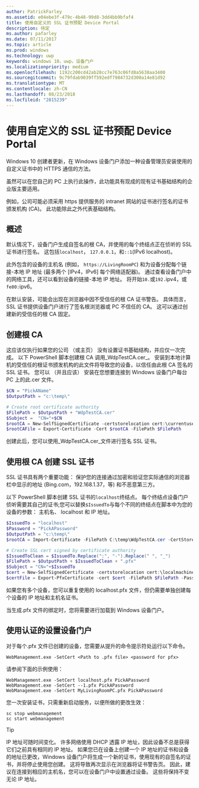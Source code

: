 ```yaml
---
author: PatrickFarley
ms.assetid: e04ebe3f-479c-4b48-99d8-3dd4bb9bfaf4
title: 使用自定义的 SSL 证书预配 Device Portal
description: 待定
ms.author: pafarley
ms.date: 07/11/2017
ms.topic: article
ms.prod: windows
ms.technology: uwp
keywords: windows 10，uwp，设备门户
ms.localizationpriority: medium
ms.openlocfilehash: 1192c200cd42ab28cc7e763c06fd8a5638aa3400
ms.sourcegitcommit: 9c79fdab9039ff592edf7984732d300a14e81d92
ms.translationtype: MT
ms.contentlocale: zh-CN
ms.lasthandoff: 08/23/2018
ms.locfileid: "2815239"
---
```

# <a name="provision-device-portal-with-a-custom-ssl-certificate"></a>使用自定义的 SSL 证书预配 Device Portal
Windows 10 创建者更新，在 Windows 设备门户添加一种设备管理员安装使用的自定义证书中的 HTTPS 通信的方法。 

虽然可以在您自己的 PC 上执行此操作，此功能具有现成的现有证书基础结构的企业版主要适用。  

例如，公司可能必须采用 https 提供服务的 intranet 网站的证书进行签名的证书颁发机构 (CA)。 此功能除此之外代表基础结构。 

## <a name="overview"></a>概述
默认情况下，设备门户生成自签名的根 CA，并使用的每个终结点正在侦听的 SSL 证书进行签名。 这包括`localhost`， `127.0.0.1`，和`::1`(IPv6 localhost)。

此外包含的设备的主机名 (例如， `https://LivingRoomPC`) 和为设备分配每个链接-本地 IP 地址 (最多两个 [IPv4，IPv6] 每个网络适配器)。 通过查看设备门户中的网络工具，还可以看到设备的链接-本地 IP 地址。 将开始`10.`或`192.`ipv4，或`fe80:`ipv6。 

在默认安装，可能会出现在浏览器中因不受信任的根 CA 证书警告。 具体而言，SSL 证书提供设备门户进行了签名根浏览器或 PC 不信任的 CA。 这可以通过创建新的受信任的根 CA 固定。

## <a name="create-a-root-ca"></a>创建根 CA

这应该仅执行如果您的公司 （或主页） 没有设置证书基础结构，并应仅一次完成。 以下 PowerShell 脚本创建根 CA 调用_WdpTestCA.cer_。 安装到本地计算机的受信任的根证书颁发机构的此文件将导致您的设备，以信任由此根 CA 签名的 SSL 证书。 您可以 （并且应该） 安装在您想要连接到 Windows 设备门户每台 PC 上的此.cer 文件。  

```PowerShell
$CN = "PickAName"
$OutputPath = "c:\temp\"

# Create root certificate authority
$FilePath = $OutputPath + "WdpTestCA.cer"
$Subject =  "CN="+$CN
$rootCA = New-SelfSignedCertificate -certstorelocation cert:\currentuser\my -Subject $Subject -HashAlgorithm "SHA512" -KeyUsage CertSign,CRLSign
$rootCAFile = Export-Certificate -Cert $rootCA -FilePath $FilePath
```

创建此后，您可以使用_WdpTestCA.cer_文件进行签名 SSL 证书。 

## <a name="create-an-ssl-certificate-with-the-root-ca"></a>使用根 CA 创建 SSL 证书

SSL 证书具有两个重要功能： 保护您的连接通过加密和验证您实际通信的浏览器栏中显示的地址 (Bing.com，192.168.1.37，等) 和不恶意第三方。

以下 PowerShell 脚本创建 SSL 证书的`localhost`终结点。 每个终结点设备门户侦听需要其自己的证书;您可以替换`$IssuedTo`与每个不同的终结点在脚本中为您的设备的参数： 主机名、 localhost 和 IP 地址。

```PowerShell
$IssuedTo = "localhost"
$Password = "PickAPassword"
$OutputPath = "c:\temp\"
$rootCA = Import-Certificate -FilePath C:\temp\WdpTestCA.cer -CertStoreLocation Cert:\CurrentUser\My\

# Create SSL cert signed by certificate authority
$IssuedToClean = $IssuedTo.Replace(":", "-").Replace(" ", "_")
$FilePath = $OutputPath + $IssuedToClean + ".pfx"
$Subject = "CN="+$IssuedTo
$cert = New-SelfSignedCertificate -certstorelocation cert:\localmachine\my -Subject $Subject -DnsName $IssuedTo -Signer $rootCA -HashAlgorithm "SHA512"
$certFile = Export-PfxCertificate -cert $cert -FilePath $FilePath -Password (ConvertTo-SecureString -String $Password -Force -AsPlainText)
```

如果您有多个设备，您可以重复使用的 localhost.pfx 文件，但仍需要单独创建每个设备的 IP 地址和主机名证书。

当生成.pfx 文件的绑定时，您将需要进行加载到 Windows 设备门户。 

## <a name="provision-device-portal-with-the-certifications"></a>使用认证的设置设备门户

对于每个.pfx 文件已创建的设备，您需要从提升的命令提示符处运行以下命令。

```
WebManagement.exe -SetCert <Path to .pfx file> <password for pfx> 
```

请参阅下面的示例使用：
```
WebManagement.exe -SetCert localhost.pfx PickAPassword
WebManagement.exe -SetCert --1.pfx PickAPassword
WebManagement.exe -SetCert MyLivingRoomPC.pfx PickAPassword
```

您一次安装证书，只需重新启动服务，以便所做的更改生效：

```
sc stop webmanagement
sc start webmanagement
```

> [!TIP]
> IP 地址可随时间变化。
许多网络使用 DHCP 透露 IP 地址，因此设备不总是获得它们之前具有相同的 IP 地址。 如果您已在设备上创建一个 IP 地址的证书和设备的地址已更改，Windows 设备门户将生成一个新的证书，使用现有的自签名的证书，并将停止使用您创建。 这将导致再次显示在浏览器将证书警告页。 因此，建议在连接到相应的主机名，您可以在设备门户中设置通过设备。 这些将保持不变无论 IP 地址。
